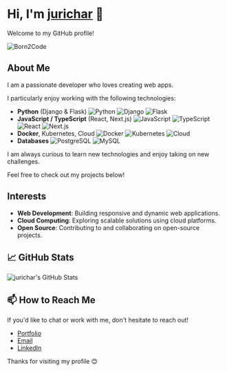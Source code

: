 # Hi, I'm [jurichar](https://profile.intra.42.fr/users/jurichar) 👋

Welcome to my GitHub profile!

![Born2Code](https://badgen.net/badge/Born2Code/jurichar/orange?cache=86400&icon=https://meta.intra.42.fr/assets/42_logo-7dfc9110a5319a308863b96bda33cea995046d1731cebb735e41b16255106c12.svg)

## About Me

I am a passionate developer who loves creating web apps.

I particularly enjoy working with the following technologies:

- **Python** (Django & Flask) ![Python](https://img.shields.io/badge/-Python-3776AB?style=flat-square&logo=python&logoColor=white) ![Django](https://img.shields.io/badge/-Django-092E20?style=flat-square&logo=django&logoColor=white) ![Flask](https://img.shields.io/badge/-Flask-000000?style=flat-square&logo=flask&logoColor=white)
- **JavaScript / TypeScript** (React, Next.js) ![JavaScript](https://img.shields.io/badge/-JavaScript-F7DF1E?style=flat-square&logo=javascript&logoColor=black) ![TypeScript](https://img.shields.io/badge/-TypeScript-3178C6?style=flat-square&logo=typescript&logoColor=white) ![React](https://img.shields.io/badge/-React-61DAFB?style=flat-square&logo=react&logoColor=black) ![Next.js](https://img.shields.io/badge/-Next.js-000000?style=flat-square&logo=next.js&logoColor=white)
- **Docker**, Kubernetes, Cloud ![Docker](https://img.shields.io/badge/-Docker-2496ED?style=flat-square&logo=docker&logoColor=white) ![Kubernetes](https://img.shields.io/badge/-Kubernetes-326CE5?style=flat-square&logo=kubernetes&logoColor=white) ![Cloud](https://img.shields.io/badge/-Cloud-4285F4?style=flat-square&logo=google-cloud&logoColor=white)
- **Databases** ![PostgreSQL](https://img.shields.io/badge/-PostgreSQL-336791?style=flat-square&logo=postgresql&logoColor=white) ![MySQL](https://img.shields.io/badge/-MySQL-4479A1?style=flat-square&logo=mysql&logoColor=white)

I am always curious to learn new technologies and enjoy taking on new challenges.

Feel free to check out my projects below!

## Interests

- **Web Development**: Building responsive and dynamic web applications.
- **Cloud Computing**: Exploring scalable solutions using cloud platforms.
- **Open Source**: Contributing to and collaborating on open-source projects.

## 📈 GitHub Stats

![jurichar's GitHub Stats](https://github-readme-stats.vercel.app/api?username=jurichar&show_icons=true&theme=radical)

## 📫 How to Reach Me

If you'd like to chat or work with me, don't hesitate to reach out!

- [Portfolio](https://jurichar.fr/)
- [Email](mailto:julienrichard.emp@gmail.com)
- [LinkedIn](https://www.linkedin.com/in/julien-rchd/)

Thanks for visiting my profile 😊
